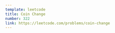 ```yaml
---
template: leetcode
title: Coin Change
number: 322
link: https://leetcode.com/problems/coin-change
---
```

